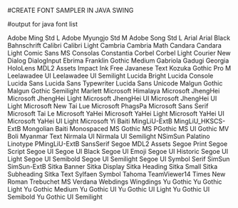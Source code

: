 #CREATE FONT SAMPLER IN JAVA SWING


#output for java font list

Adobe Ming Std L
Adobe Myungjo Std M
Adobe Song Std L
Arial
Arial Black
Bahnschrift
Calibri
Calibri Light
Cambria
Cambria Math
Candara
Candara Light
Comic Sans MS
Consolas
Constantia
Corbel
Corbel Light
Courier New
Dialog
DialogInput
Ebrima
Franklin Gothic Medium
Gabriola
Gadugi
Georgia
HoloLens MDL2 Assets
Impact
Ink Free
Javanese Text
Kozuka Gothic Pro M
Leelawadee UI
Leelawadee UI Semilight
Lucida Bright
Lucida Console
Lucida Sans
Lucida Sans Typewriter
Lucida Sans Unicode
Malgun Gothic
Malgun Gothic Semilight
Marlett
Microsoft Himalaya
Microsoft JhengHei
Microsoft JhengHei Light
Microsoft JhengHei UI
Microsoft JhengHei UI Light
Microsoft New Tai Lue
Microsoft PhagsPa
Microsoft Sans Serif
Microsoft Tai Le
Microsoft YaHei
Microsoft YaHei Light
Microsoft YaHei UI
Microsoft YaHei UI Light
Microsoft Yi Baiti
MingLiU-ExtB
MingLiU_HKSCS-ExtB
Mongolian Baiti
Monospaced
MS Gothic
MS PGothic
MS UI Gothic
MV Boli
Myanmar Text
Nirmala UI
Nirmala UI Semilight
NSimSun
Palatino Linotype
PMingLiU-ExtB
SansSerif
Segoe MDL2 Assets
Segoe Print
Segoe Script
Segoe UI
Segoe UI Black
Segoe UI Emoji
Segoe UI Historic
Segoe UI Light
Segoe UI Semibold
Segoe UI Semilight
Segoe UI Symbol
Serif
SimSun
SimSun-ExtB
Sitka Banner
Sitka Display
Sitka Heading
Sitka Small
Sitka Subheading
Sitka Text
Sylfaen
Symbol
Tahoma
TeamViewer14
Times New Roman
Trebuchet MS
Verdana
Webdings
Wingdings
Yu Gothic
Yu Gothic Light
Yu Gothic Medium
Yu Gothic UI
Yu Gothic UI Light
Yu Gothic UI Semibold
Yu Gothic UI Semilight

